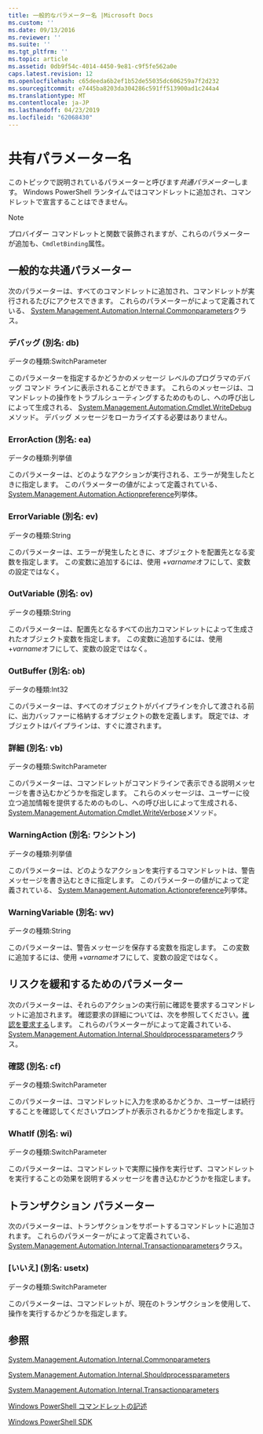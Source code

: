 ```yaml
---
title: 一般的なパラメーター名 |Microsoft Docs
ms.custom: ''
ms.date: 09/13/2016
ms.reviewer: ''
ms.suite: ''
ms.tgt_pltfrm: ''
ms.topic: article
ms.assetid: 0db9f54c-4014-4450-9e81-c9f5fe562a0e
caps.latest.revision: 12
ms.openlocfilehash: c65deeda6b2ef1b52de55035dc606259a7f2d232
ms.sourcegitcommit: e7445ba8203da304286c591ff513900ad1c244a4
ms.translationtype: MT
ms.contentlocale: ja-JP
ms.lasthandoff: 04/23/2019
ms.locfileid: "62068430"
---
```

# <a name="common-parameter-names"></a>共有パラメーター名

このトピックで説明されているパラメーターと呼びます*共通パラメーター*します。 Windows PowerShell ランタイムではコマンドレットに追加され、コマンドレットで宣言することはできません。

> [!NOTE]
> プロバイダー コマンドレットと関数で装飾されますが、これらのパラメーターが追加も、`CmdletBinding`属性。

## <a name="general-common-parameters"></a>一般的な共通パラメーター

次のパラメーターは、すべてのコマンドレットに追加され、コマンドレットが実行されるたびにアクセスできます。 これらのパラメーターがによって定義されている、 [System.Management.Automation.Internal.Commonparameters](/dotnet/api/System.Management.Automation.Internal.CommonParameters)クラス。

### <a name="debug-alias-db"></a>デバッグ (別名: db)

データの種類:SwitchParameter

このパラメーターを指定するかどうかのメッセージ レベルのプログラマのデバッグ コマンド ラインに表示されることができます。 これらのメッセージは、コマンドレットの操作をトラブルシューティングするためのものし、への呼び出しによって生成される、 [System.Management.Automation.Cmdlet.WriteDebug](/dotnet/api/System.Management.Automation.Cmdlet.WriteDebug)メソッド。 デバッグ メッセージをローカライズする必要はありません。

### <a name="erroraction-alias-ea"></a>ErrorAction (別名: ea)

データの種類:列挙値

このパラメーターは、どのようなアクションが実行される、エラーが発生したときに指定します。 このパラメーターの値がによって定義されている、 [System.Management.Automation.Actionpreference](/dotnet/api/System.Management.Automation.ActionPreference)列挙体。

### <a name="errorvariable-alias-ev"></a>ErrorVariable (別名: ev)

データの種類:String

このパラメーターは、エラーが発生したときに、オブジェクトを配置先となる変数を指定します。 この変数に追加するには、使用 +*varname*オフにして、変数の設定ではなく。

### <a name="outvariable-alias-ov"></a>OutVariable (別名: ov)

データの種類:String

このパラメーターは、配置先となるすべての出力コマンドレットによって生成されたオブジェクト変数を指定します。 この変数に追加するには、使用 +*varname*オフにして、変数の設定ではなく。

### <a name="outbuffer-alias-ob"></a>OutBuffer (別名: ob)

データの種類:Int32

このパラメーターは、すべてのオブジェクトがパイプラインを介して渡される前に、出力バッファーに格納するオブジェクトの数を定義します。 既定では、オブジェクトはパイプラインは、すぐに渡されます。

### <a name="verbose-alias-vb"></a>詳細 (別名: vb)

データの種類:SwitchParameter

このパラメーターは、コマンドレットがコマンドラインで表示できる説明メッセージを書き込むかどうかを指定します。 これらのメッセージは、ユーザーに役立つ追加情報を提供するためのものし、への呼び出しによって生成される、 [System.Management.Automation.Cmdlet.WriteVerbose](/dotnet/api/System.Management.Automation.Cmdlet.WriteVerbose)メソッド。

### <a name="warningaction-alias-wa"></a>WarningAction (別名: ワシントン)

データの種類:列挙値

このパラメーターは、どのようなアクションを実行するコマンドレットは、警告メッセージを書き込むときに指定します。 このパラメーターの値がによって定義されている、 [System.Management.Automation.Actionpreference](/dotnet/api/System.Management.Automation.ActionPreference)列挙体。

### <a name="warningvariable-alias-wv"></a>WarningVariable (別名: wv)

データの種類:String

このパラメーターは、警告メッセージを保存する変数を指定します。 この変数に追加するには、使用 +*varname*オフにして、変数の設定ではなく。

## <a name="risk-mitigation-parameters"></a>リスクを緩和するためのパラメーター

次のパラメーターは、それらのアクションの実行前に確認を要求するコマンドレットに追加されます。 確認要求の詳細については、次を参照してください。[確認を要求する](./requesting-confirmation-from-cmdlets.md)します。 これらのパラメーターがによって定義されている、 [System.Management.Automation.Internal.Shouldprocessparameters](/dotnet/api/System.Management.Automation.Internal.ShouldProcessParameters)クラス。

### <a name="confirm-alias-cf"></a>確認 (別名: cf)

データの種類:SwitchParameter

このパラメーターは、コマンドレットに入力を求めるかどうか、ユーザーは続行することを確認してくださいプロンプトが表示されるかどうかを指定します。

### <a name="whatif-alias-wi"></a>WhatIf (別名: wi)

データの種類:SwitchParameter

このパラメーターは、コマンドレットで実際に操作を実行せず、コマンドレットを実行することの効果を説明するメッセージを書き込むかどうかを指定します。

## <a name="transaction-parameters"></a>トランザクション パラメーター

次のパラメーターは、トランザクションをサポートするコマンドレットに追加されます。 これらのパラメーターがによって定義されている、 [System.Management.Automation.Internal.Transactionparameters](/dotnet/api/System.Management.Automation.Internal.TransactionParameters)クラス。

### <a name="usetransaction-alias-usetx"></a>[いいえ] (別名: usetx)

データの種類:SwitchParameter

このパラメーターは、コマンドレットが、現在のトランザクションを使用して、操作を実行するかどうかを指定します。

## <a name="see-also"></a>参照

[System.Management.Automation.Internal.Commonparameters](/dotnet/api/System.Management.Automation.Internal.CommonParameters)

[System.Management.Automation.Internal.Shouldprocessparameters](/dotnet/api/System.Management.Automation.Internal.ShouldProcessParameters)

[System.Management.Automation.Internal.Transactionparameters](/dotnet/api/System.Management.Automation.Internal.TransactionParameters)

[Windows PowerShell コマンドレットの記述](./writing-a-windows-powershell-cmdlet.md)

[Windows PowerShell SDK](../windows-powershell-reference.md)
